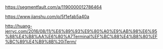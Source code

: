 

https://segmentfault.com/a/1190000012786464

https://www.jianshu.com/p/5f1efab5a40a

http://huang-jerryc.com/2016/08/11/%E6%89%93%E9%80%A0%E9%AB%98%E6%95%88%E4%B8%AA%E6%80%A7Terminal%EF%BC%88%E4%B8%80%EF%BC%89%E4%B9%8B%20iTerm/